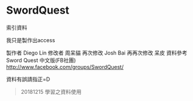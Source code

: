 # SwordQuest
索引資料

我只是製作出access





製作者	Diego Lin
修改者 	周呆貓
再次修改	Josh Bai
再再次修改	呆皮
資料參考	Sword Quest 中文版(FB社團)
http://www.facebook.com/groups/SwordQuest/	
	
	
資料有誤請指正=D	

> 20181215
> 學習之資料使用
